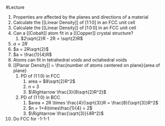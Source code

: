 #Lecture 
1. Properties are affected by the planes and directions of a material
2. Calculate the [[Linear Density]] of $[1\,1\,0]$ in an FCC unit cell
3. Calculate the [[Linear Density]] of $[1\,0\,0]$ in an FCC unit cell
4. Can a [[Cobalt]] atom fit in a [[Copper]] crystal structure?
	1. $2\sqrt{2}R - 2R = \sqrt{2}R$
5. $a = 2R$
6. $a = 2R\sqrt{2}$
7. $a = \frac{1}{4}R$
8. Atoms can fit in tetrahedral voids and octahedral voids
9. [[Planar Density]] = \frac{number of atoms centered on plane}{area of plane}
	1. PD of $(1\,1\,0)$ in FCC
		1. area = $8\sqrt{2}R^2$
		2. n = 3
		3. $\Rightarrow \frac{3}{8\sqrt{2}R^2}$
	2. PD of $(1\,1\,0)$ in BCC
		1. $area = 2R \times \frac{4}{\sqrt{3}}R = \frac{8}{\sqrt{3}}R^2$
		2. $n = 1+4\times\frac{1}{4} = 2$
		3. $\Rightarrow \frac{\sqrt{3}}{4R^2}$
10. Do FCC for -1-1-1